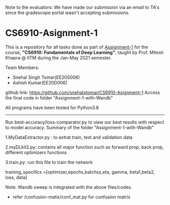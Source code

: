 Note to the evaluators: We have made our submission via an email to TA's since the gradescope portal wasn't accepting submissions.
# CS6910-Asignment-1

This is a repository for all tasks done as part of [Assignment-1](https://wandb.ai/miteshk/assignments/reports/Assignment-1--VmlldzozNjk4NDE?accessToken=r7ndsh8lf4wlxyjln7phvvfb8ftvc0n4lyn4tiowdg06hhzpzfzki4jrm28wqh44) for the course, **"CS6910: Fundamentals of Deep Learning"**; taught by Prof. Mitesh Khapra @ IITM during the Jan-May 2021 semester. 

Team Members:
+ Snehal Singh Tomar(EE20S006)
+ Ashish Kumar(EE20D006)


github link: https://github.com/snehalstomar/CS6910-Asignment-1
Access the final code in folder "Assignment-1-with-Wandb"

All programs have been tested for Python3.8
_____________________________________________________________________________________________________________________________

Run best-accuracy/loss-comparator.py to view our best results with respect to model accuracy. 
Summary of the folder "Assignment-1-with-Wandb"

1.MyDataExtractor.py : to extrat train, test and validation data

2.myDLkit2.py: contains all major function such as forward prop, back prop, different optimizers functions

3.train.py: run this file to train the network

training_specifics =[optimizer,epochs,batchsz,eta, gamma, beta1,beta2, loss, data]


Note: Wandb sweep is integrated with the above files/codes.

* refer /confusion-matix/conf_mat.py for confusion matrix



